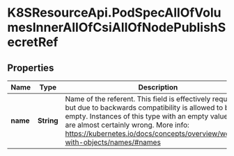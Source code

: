 # K8SResourceApi.PodSpecAllOfVolumesInnerAllOfCsiAllOfNodePublishSecretRef

## Properties

Name | Type | Description | Notes
------------ | ------------- | ------------- | -------------
**name** | **String** | Name of the referent. This field is effectively required, but due to backwards compatibility is allowed to be empty. Instances of this type with an empty value here are almost certainly wrong. More info: https://kubernetes.io/docs/concepts/overview/working-with-objects/names/#names | [optional] [default to &#39;&#39;]


